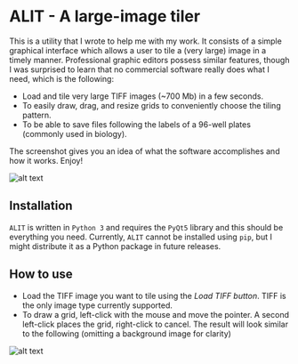 # ALIT - A large-image tiler

This is a utility that I wrote to help me with my work. It consists of a simple
graphical interface which allows a user to tile a (very large) image 
in a timely manner. 
Professional graphic editors possess
similar features, though I was surprised to learn that no commercial 
software really does what I need, which is the following:

- Load and tile very large TIFF images (~700 Mb) in a few seconds. 
- To easily draw, drag, and resize grids to conveniently choose the tiling pattern.
- To be able to save files following the labels of a 96-well plates 
(commonly used in biology). 

The screenshot gives you an idea of what the software accomplishes and how 
it works. Enjoy!

![alt text][screenshot]

[screenshot]: https://github.com/lewlin/grid-image-cropper/blob/master/main_screenshot.png "Screenshot"


## Installation
`ALIT` is written in `Python 3` and requires the `PyQt5` library and this 
should be everything you need. Currently, `ALIT` cannot be installed using 
`pip`, but I might distribute it as a Python package in future releases. 


## How to use

- Load the TIFF image you want to tile using the *Load TIFF button*. TIFF is
the only image type currently supported.
- To draw a grid, left-click with the mouse and move the pointer. A second 
left-click places the grid, right-click to cancel. The result will look similar 
to the following (omitting a background image for clarity) 


![alt text][screenshot]

[screenshot]: https://github.com/lewlin/grid-image-cropper/blob/master/howto_screenshot_1.png "Screenshot"


